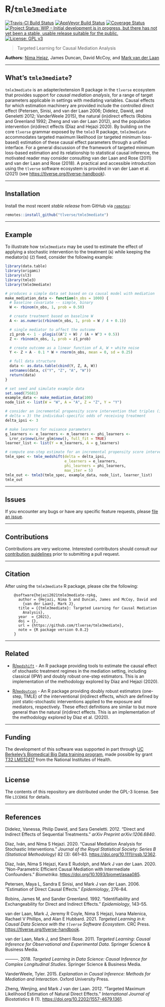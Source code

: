 
<!-- README.md is generated from README.Rmd. Please edit that file -->

# R/`tmle3mediate`

[![Travis-CI Build
Status](https://travis-ci.com/tlverse/tmle3mediate.svg?branch=master)](https://travis-ci.com/tlverse/tmle3mediate)
[![AppVeyor Build
Status](https://ci.appveyor.com/api/projects/status/github/tlverse/tmle3mediate?branch=master&svg=true)](https://ci.appveyor.com/project/tlverse/tmle3mediate)
[![Coverage
Status](https://img.shields.io/codecov/c/github/tlverse/tmle3mediate/master.svg)](https://codecov.io/github/tlverse/tmle3mediate?branch=master)
[![Project Status: WIP – Initial development is in progress, but there
has not yet been a stable, usable release suitable for the
public.](https://www.repostatus.org/badges/latest/wip.svg)](https://www.repostatus.org/#wip)
[![License: GPL
v3](https://img.shields.io/badge/License-GPL%20v3-blue.svg)](http://www.gnu.org/licenses/gpl-3.0)

> Targeted Learning for Causal Mediation Analysis

**Authors:** [Nima Hejaz](https://nimahejazi.org), James Duncan, David
McCoy, and [Mark van der Laan](https://vanderlaan-lab.org)

-----

## What’s `tmle3mediate`?

`tmle3mediate` is an adapter/extension R package in the `tlverse`
ecosystem that provides support for *causal mediation analysis*, for a
range of target parameters applicable in settings with mediating
variables. Causal effects for which estimation machinery are provided
include the controlled direct effect (Petersen, Sinisi, and van der Laan
2006; Didelez, Dawid, and Geneletti 2012; VanderWeele 2015), the natural
(in)direct effects (Robins and Greenland 1992; Zheng and van der Laan
2012), and the population intervention (in)direct effects (Dı́az and
Hejazi 2020). By building on the core `tlverse` grammar exposed by the
`tmle3` R package, `tmle3mediate` accommodates targeted maximum
likelihood (or targeted minimum loss-based) estimation of these causal
effect parameters through a unified interface. For a general discussion
of the framework of targeted minimum loss-based estimation and its
relationship to statistical causal inference, the motivated reader may
consider consulting van der Laan and Rose (2011) and van der Laan and
Rose (2018). A practical and accessible introduction using the `tlverse`
software ecosystem is provided in van der Laan et al. (2021) (see
<https://tlverse.org/tlverse-handbook>).

-----

## Installation

Install the most recent *stable release* from GitHub via
[`remotes`](https://CRAN.R-project.org/package=remotes):

``` r
remotes::install_github("tlverse/tmle3mediate")
```

-----

## Example

To illustrate how `tmle3mediate` may be used to estimate the effect of
applying a stochastic intervention to the treatment (`A`) while keeping
the mediator(s) (`Z`) fixed, consider the following example:

``` r
library(data.table)
library(origami)
library(sl3)
library(tmle3)
library(tmle3mediate)

# produces a simple data set based on ca causal model with mediation
make_mediation_data <- function(n_obs = 1000) {
  # baseline covariate -- simple, binary
  W <- rbinom(n_obs, 1, prob = 0.50)

  # create treatment based on baseline W
  A <- as.numeric(rbinom(n_obs, 1, prob = W / 4 + 0.1))

  # single mediator to affect the outcome
  z1_prob <- 1 - plogis((A^2 + W) / (A + W^3 + 0.5))
  Z <- rbinom(n_obs, 1, prob = z1_prob)

  # create outcome as a linear function of A, W + white noise
  Y <- Z + A - 0.1 * W + rnorm(n_obs, mean = 0, sd = 0.25)

  # full data structure
  data <- as.data.table(cbind(Y, Z, A, W))
  setnames(data, c("Y", "Z", "A", "W"))
  return(data)
}

# set seed and simulate example data
set.seed(75681)
example_data <- make_mediation_data(100)
node_list <- list(W = "W", A = "A", Z = "Z", Y = "Y")

# consider an incremental propensity score intervention that triples (i.e.,
# delta = 3) the individual-specific odds of receiving treatment
delta_ipsi <- 3

# make learners for nuisance parameters
g_learners <- e_learners <- m_learners <- phi_learners <-
  Lrnr_cv$new(Lrnr_glm$new(), full_fit = TRUE)
learner_list <- list(Y = m_learners, A = g_learners)

# compute one-step estimate for an incremental propensity score intervention
tmle_spec <- tmle_medshift(delta = delta_ipsi,
                           e_learners = e_learners,
                           phi_learners = phi_learners,
                           max_iter = 5)
tmle_out <- tmle3(tmle_spec, example_data, node_list, learner_list)
tmle_out
```

-----

## Issues

If you encounter any bugs or have any specific feature requests, please
[file an issue](https://github.com/tlverse/tmle3mediate/issues).

-----

## Contributions

Contributions are very welcome. Interested contributors should consult
our [contribution
guidelines](https://github.com/tlverse/tmle3mediate/blob/master/CONTRIBUTING.md)
prior to submitting a pull request.

-----

## Citation

After using the `tmle3mediate` R package, please cite the following:

``` 
    @software{hejazi2021tmle3mediate-rpkg,
      author = {Hejazi, Nima S and Duncan, James and McCoy, David and
        {van der Laan}, Mark J},
      title = {{tmle3mediate}: Targeted Learning for Causal Mediation
        Analysis},
      year  = {2021},
      doi = {},
      url = {https://github.com/tlverse/tmle3mediate},
      note = {R package version 0.0.2}
    }
```

-----

## Related

  - [R/`medshift`](https://github.com/nhejazi/medshift) - An R package
    providing tools to estimate the causal effect of stochastic
    treatment regimes in the mediation setting, including classical
    (IPW) and doubly robust one-step estimators. This is an
    implementation of the methodology explored by Dı́az and Hejazi
    (2020).

  - [R/`medoutcon`](https://github.com/nhejazi/medoutcon) - An R package
    providing doubly robust estimators (one-step, TMLE) of the
    interventional (in)direct effects, which are defined by joint
    static-stochastic interventions applied to the exposure and
    mediators, respectively. These effect definitions are similar to but
    more general than the natural (in)direct effects. This is an
    implementation of the methodology explored by Dı́az et al. (2020).

-----

## Funding

The development of this software was supported in part through [UC
Berkeley’s Biomedical Big Data training
program](http://bbd.berkeley.edu/), made possible by grant [T32
LM012417](https://projectreporter.nih.gov/project_info_description.cfm?aid=9248418&icde=37849831&ddparam=&ddvalue=&ddsub=&cr=1&csb=default&cs=ASC&pball=)
from the National Institutes of Health.

-----

## License

The contents of this repository are distributed under the GPL-3 license.
See file `LICENSE` for details.

-----

## References

<div id="refs" class="references">

<div id="ref-didelez2012direct">

Didelez, Vanessa, Philip Dawid, and Sara Geneletti. 2012. “Direct and
Indirect Effects of Sequential Treatments.” *arXiv Preprint
arXiv:1206.6840*.

</div>

<div id="ref-diaz2020causal">

Dı́az, Iván, and Nima S Hejazi. 2020. “Causal Mediation Analysis for
Stochastic Interventions.” *Journal of the Royal Statistical Society:
Series B (Statistical Methodology)* 82 (3): 661–83.
<https://doi.org/10.1111/rssb.12362>.

</div>

<div id="ref-diaz2020nonparametric">

Dı́az, Iván, Nima S Hejazi, Kara E Rudolph, and Mark J van der Laan.
2020. “Non-Parametric Efficient Causal Mediation with Intermediate
Confounders.” *Biometrika*. <https://doi.org/10.1093/biomet/asaa085>.

</div>

<div id="ref-petersen2006estimation">

Petersen, Maya L, Sandra E Sinisi, and Mark J van der Laan. 2006.
“Estimation of Direct Causal Effects.” *Epidemiology*, 276–84.

</div>

<div id="ref-robins1992identifiability">

Robins, James M, and Sander Greenland. 1992. “Identifiability and
Exchangeability for Direct and Indirect Effects.” *Epidemiology*,
143–55.

</div>

<div id="ref-vdl2021targeted">

van der Laan, Mark J, Jeremy R Coyle, Nima S Hejazi, Ivana Malenica,
Rachael V Phillips, and Alan E Hubbard. 2021. *Targeted Learning in `R`:
Causal Data Science with the `tlverse` Software Ecosystem*. CRC Press.
<https://tlverse.org/tlverse-handbook>.

</div>

<div id="ref-vdl2011targeted">

van der Laan, Mark J, and Sherri Rose. 2011. *Targeted Learning: Causal
Inference for Observational and Experimental Data*. Springer Science &
Business Media.

</div>

<div id="ref-vdl2018targeted">

———. 2018. *Targeted Learning in Data Science: Causal Inference for
Complex Longitudinal Studies*. Springer Science & Business Media.

</div>

<div id="ref-vanderweele2015explanation">

VanderWeele, Tyler. 2015. *Explanation in Causal Inference: Methods for
Mediation and Interaction*. Oxford University Press.

</div>

<div id="ref-zheng2012targeted">

Zheng, Wenjing, and Mark J van der Laan. 2012. “Targeted Maximum
Likelihood Estimation of Natural Direct Effects.” *International Journal
of Biostatistics* 8 (1). <https://doi.org/10.2202/1557-4679.1361>.

</div>

</div>
